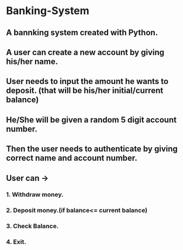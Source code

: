 # Banking-System
## A bannking system created with Python.
## A user can create a new account by giving his/her name.
## User needs to input the amount he wants to deposit. (that will be his/her initial/current balance)
## He/She will be given a random 5 digit account number. 
## Then the user needs to authenticate by giving correct name and account number.
## User can ->
###        1. Withdraw money.
###             2. Deposit money.(if balance<= current balance)
###             3. Check Balance.
###            4. Exit.
